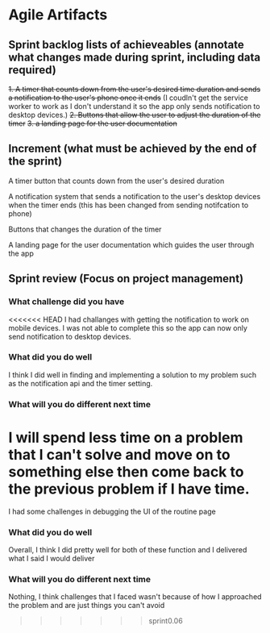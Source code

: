 # Agile Artifacts
## Sprint backlog lists of achieveables (annotate what changes made during sprint, including data required)
~~1. A timer that counts down from the user's desired time duration and sends a notification to the user's phone once it ends~~ (I coudln't get the service worker to work as I don't understand it so the app only sends notification to desktop devices.)
~~2. Buttons that allow the user to adjust the duration of the timer~~
~~3. a landing page for the user documentation~~
## Increment (what must be achieved by the end of the sprint)
A timer button that counts down from the user's desired duration

A notification system that sends a notification to the user's desktop devices when the timer ends (this has been changed from sending notifcation to phone)

Buttons that changes the duration of the timer

A landing page for the user documentation which guides the user through the app


## Sprint review (Focus on project management)
### What challenge did you have
<<<<<<< HEAD
I had challanges with getting the notification to work on mobile devices. I was not able to complete this so the app can now only send notification to desktop devices.

### What did you do well
I think I did well in finding and implementing a solution to my problem such as the notification api and the timer setting. 

### What will you do different next time
I will spend less time on a problem that I can't solve and move on to something else then come back to the previous problem if I have time.
=======
I had some challenges in debugging the UI of the routine page

### What did you do well
Overall, I think I did pretty well for both of these function and I delivered what I said I would deliver

### What will you do different next time
Nothing, I think challenges that I faced wasn't because of how I approached the problem and are just things you can't avoid
>>>>>>> sprint0.06
